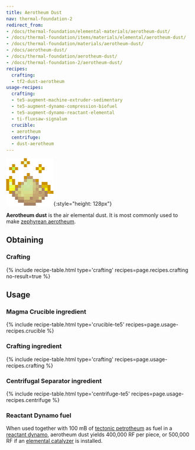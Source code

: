 ```yaml
---
title: Aerotheum Dust
nav: thermal-foundation-2
redirect_from:
- /docs/thermal-foundation/elemental-materials/aerotheum-dust/
- /docs/thermal-foundation/items/materials/elemental/aerotheum-dust/
- /docs/thermal-foundation/materials/aerotheum-dust/
- /docs/aerotheum-dust/
- /docs/thermal-foundation/aerotheum-dust/
- /docs/thermal-foundation-2/aerotheum-dust/
recipes:
  crafting:
  - tf2-dust-aerotheum
usage-recipes:
  crafting:
  - te5-augment-machine-extruder-sedimentary
  - te5-augment-dynamo-compression-biofuel
  - te5-augment-dynamo-reactant-elemental
  - ti-fluxsaw-signalum
  crucible:
  - aerotheum
  centrifuge:
  - dust-aerotheum
---
```


![Aerotheum dust](/assets/images/thermal-foundation-2/dust-aerotheum.gif){:style="height: 128px"}


**Aerotheum dust** is the air elemental dust. It is most commonly used to make
[zephyrean aerotheum](/docs/1.12/thermal-foundation-2/zephyrean-aerotheum/).


Obtaining
---------

### Crafting
{% include recipe-table.html type='crafting' recipes=page.recipes.crafting no-result=true %}


Usage
-----

### Magma Crucible ingredient
{% include recipe-table.html type='crucible-te5' recipes=page.usage-recipes.crucible %}

### Crafting ingredient
{% include recipe-table.html type='crafting' recipes=page.usage-recipes.crafting %}

### Centrifugal Separator ingredient
{% include recipe-table.html type='centrifuge-te5' recipes=page.usage-recipes.centrifuge %}

### Reactant Dynamo fuel
When used together with 100 mB of [tectonic
petrotheum](/docs/1.12/thermal-foundation-2/tectonic-petrotheum/) as fuel in a [reactant
dynamo](/docs/1.12/thermal-expansion-5/reactant-dynamo/), aerotheum dust yields 400,000 RF per piece, or
500,000 RF if an [elemental catalyzer](/docs/1.12/thermal-expansion-5/augment-elemental-catalyzer/) is
installed.
